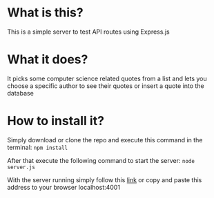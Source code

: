 # What is this?

This is a simple server to test API routes using Express.js

# What it does?

It picks some computer science related quotes from a list and lets you choose a specific author to see their quotes or insert a quote into the database

# How to install it?

Simply download or clone the repo and execute this command in the terminal:
```npm install```

After that execute the following command to start the server:
```node server.js```

With the server running simply follow this <a href="http://localhost:4001" target="_blank">link</a> or copy and paste this address to your browser localhost:4001